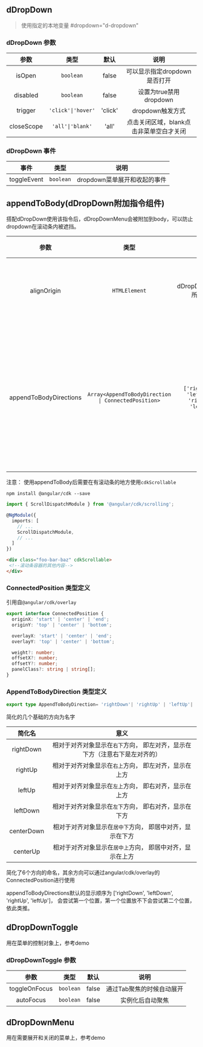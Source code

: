 ## dDropDown

> 使用指定的本地变量 #dropdown="d-dropdown"

### dDropDown 参数

| 参数                  | 类型          | 默认            |   说明                          |
| :-------------------: | :----------: | :-------------: | :----------------------------: |
| isOpen               | `boolean`       | false          | 可以显示指定dropdown是否打开           |
| disabled             | `boolean`       | false          | 设置为true禁用dropdown            |
| trigger              | `'click'\|'hover'` | 'click'        | dropdown触发方式     |
| closeScope           | `'all'\|'blank'` | 'all'           | 点击关闭区域，blank点击非菜单空白才关闭   |

### dDropDown 事件

| 事件                 | 类型         |   说明                          |
| :-------------------: | :----------: | :----------------------------: |
| toggleEvent           | `boolean`         | dropdown菜单展开和收起的事件     |

## appendToBody(dDropDown附加指令组件)

搭配dDropDown使用该指令后，dDropDownMenu会被附加到body，可以防止dropdown在滚动条内被遮挡。

| 参数                  | 类型          | 默认            |   说明                          |
| :-------------------: | :----------: | :-------------: | :----------------------------: |
| alignOrigin           | `HTMLElement`   | dDropDownToggle所在对象 |指定对齐的对象      |
| appendToBodyDirections| `Array<AppendToBodyDirection \| ConnectedPosition>`   |`['rightDown', 'leftDown', 'rightUp', 'leftUp']` | 方向数组优先采用数组里靠前的位置 |

注意： 使用appendToBody后需要在有滚动条的地方使用`cdkScrollable`

``` terminal
npm install @angular/cdk --save
```

``` TypeScript
import { ScrollDispatchModule } from '@angular/cdk/scrolling';

@NgModule({
  imports: [
    // ...
    ScrollDispatchModule,
    // ...
  ]
})
```

``` html
<div class="foo-bar-baz" cdkScrollable>
 <!--滚动条容器的其他内容-->
</div>
```

### ConnectedPosition 类型定义

引用自`@angular/cdk/overlay`

``` TypeScript
export interface ConnectedPosition {
  originX: 'start' | 'center' | 'end';
  originY: 'top' | 'center' | 'bottom';

  overlayX: 'start' | 'center' | 'end';
  overlayY: 'top' | 'center' | 'bottom';

  weight?: number;
  offsetX?: number;
  offsetY?: number;
  panelClass?: string | string[];
}
```

### AppendToBodyDirection 类型定义

``` typescript
export type AppendToBodyDirection= 'rightDown'| 'rightUp' | 'leftUp'| 'leftDown' | 'centerDown' | 'centerUp';
```

简化的几个基础的方向为名字

| 简化名          | 意义         |
| :-------------: | :----------: |
| rightDown       | 相对于对齐对象显示在`右下`方向， 即左对齐，显示在下方（注意右下是左对齐的）   |
| rightUp         | 相对于对齐对象显示在`右上`方向， 即左对齐，显示在上方   |
| leftUp          | 相对于对齐对象显示在`左上`方向， 即右对齐，显示在上方   |
| leftDown        | 相对于对齐对象显示在`左下`方向， 即右对齐，显示在下方   |
| centerDown      | 相对于对齐对象显示在`居中下`方向， 即居中对齐，显示在下方   |
| centerUp        | 相对于对齐对象显示在`居中上`方向， 即居中对齐，显示在上方   |

简化了6个方向的命名，其余方向可以通过angular/cdk/overlay的ConnectedPosition进行使用

appendToBodyDirections默认的显示顺序为 ['rightDown', 'leftDown', 'rightUp', 'leftUp']，
会尝试第一个位置，第一个位置放不下会尝试第二个位置，依此类推。

## dDropDownToggle

用在菜单的控制对象上，参考demo

### dDropDownToggle 参数

| 参数                  | 类型          | 默认            |   说明                          |
| :-------------------: | :----------: | :-------------: | :----------------------------: |
| toggleOnFocus        | `boolean`    | false           | 通过Tab聚焦的时候自动展开      |
| autoFocus            | `boolean`    | false            | 实例化后自动聚焦      |

## dDropDownMenu

用在需要展开和关闭的菜单上，参考demo
